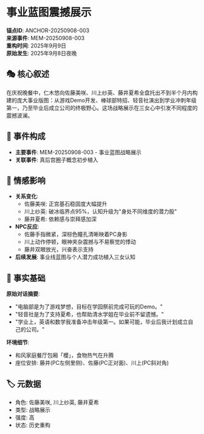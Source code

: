 # 事业蓝图震撼展示

**锚点ID**: ANCHOR-20250908-003  
**来源事件**: MEM-20250908-003  
**重构时间**: 2025年9月9日  
**原始发生**: 2025年9月8日夜晚

## 🎭 核心叙述
在庆祝晚餐中，仁木悠向佐藤美咲、川上纱英、藤井夏希全盘托出不到半个月内构建的庞大事业版图：从游戏Demo开发、棒球部特招、轻音社演出到学业冲刺年级第一，乃至毕业后成立公司的终极野心。这场战略展示在三女心中引发不同程度的震撼波澜。

## 🔗 事件构成
- **主要事件**: MEM-20250908-003 - 事业蓝图战略展示
- **关联事件**: 真后宫圈子概念初步植入

## 💫 情感影响
- **关系变化**: 
  - 佐藤美咲: 正宫基石稳固度大幅提升
  - 川上纱英: 破冰临界点95%，认知升级为"身处不同维度的潜力股"
  - 藤井夏希: 依赖感与崇拜感加深
- **NPC反应**:
  - 佐藤手指微紧，深棕色瞳孔清晰映着PC身影
  - 川上动作停顿，眼神夹杂震撼与不易察觉的悸动
  - 藤井双眼放光，兴奋表示支持
- **后续发展**: 事业线蓝图与个人潜力成功植入三女认知

## 📝 事实基础
**原始对话摘要**:
- "电脑部是为了游戏梦想，目标在学园祭前完成可玩的Demo。"
- "轻音社是为了支持夏希，也帮助清水学姐在毕业前不留遗憾。"
- "学业上，英语和数学我准备冲击年级第一。如果可能，毕业后我计划成立自己的公司。"

**环境细节**:
- 和风家庭餐厅包厢「櫻」，食物热气在升腾
- 座位安排: 藤井(PC左侧里侧)、佐藤(PC正对面)、川上(PC斜对角)

## 🏷️ 元数据
- 角色: 佐藤美咲, 川上纱英, 藤井夏希
- 类型: 战略展示
- 强度: 高
- 状态: 历史重构